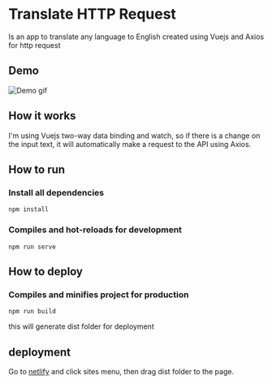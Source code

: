 # Translate HTTP Request
Is an app to translate any language to English created using Vuejs and Axios for http request

## Demo
![Demo gif](public/demo.gif)

## How it works
I'm using Vuejs two-way data binding and watch, so if there is a change on the input text, it will automatically make a request to the API using Axios.

## How to run

### Install all dependencies
```
npm install
```

### Compiles and hot-reloads for development
```
npm run serve
```

## How to deploy

### Compiles and minifies project for production
```
npm run build
```
this will generate dist folder for deployment

## deployment
Go to [netlify](https://app.netlify.com/) and click sites menu, then drag dist folder to the page.
